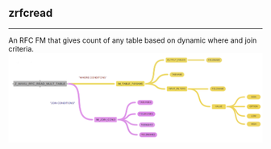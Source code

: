 ## zrfcread

---
An RFC FM that gives count of any table based on dynamic where and join criteria.
<img align="left" alt="CSS3" src="/images/rfc.png" />
